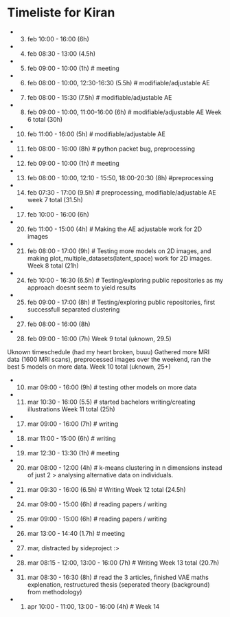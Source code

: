 # Timeliste for Kiran

- 3. feb 10:00 - 16:00 (6h)
- 4. feb 08:30 - 13:00 (4.5h)
- 5. feb 09:00 - 10:00 (1h) # meeting
- 6. feb 08:00 - 10:00, 12:30-16:30 (5.5h)  # modifiable/adjustable AE
- 7. feb 08:00 - 15:30 (7.5h)               # modifiable/adjustable AE
- 8. feb 09:00 - 10:00, 11:00-16:00  (6h)   # modifiable/adjustable AE
Week 6 total (30h)

- 10. feb 11:00 - 16:00 (5h)    # modifiable/adjustable AE
- 11. feb 08:00 - 16:00 (8h)    # python packet bug, preprocessing
- 12. feb 09:00 - 10:00 (1h)    # meeting
- 13. feb 08:00 - 10:00, 12:10 - 15:50, 18:00-20:30 (8h) #preprocessing
- 14. feb 07:30 - 17:00 (9.5h)  # preprocessing, modifiable/adjustable AE
week 7 total (31.5h)

- 17. feb 10:00 - 16:00 (6h)
- 20. feb 11:00 - 15:00 (4h) # Making the AE adjustable work for 2D images
- 21. feb 08:00 - 17:00 (9h) # Testing more models on 2D images, and making plot_multiple_datasets(latent_space) work for 2D images.
Week 8 total (21h)

- 24. feb 10:00 - 16:30 (6.5h) # Testing/exploring public repositories as my approach doesnt seem to yield results
- 25. feb 09:00 - 17:00 (8h)   # Testing/exploring public repositories, first successfull separated clustering
- 27. feb 08:00 - 16:00 (8h) 
- 28. feb 09:00 - 16:00 (7h)
Week 9 total (uknown, 29.5)

Uknown timeschedule (had my heart broken, buuu)
Gathered more MRI data (1600 MRI scans), preprocessed images over the weekend, ran the best 5 models on more data.
Week 10 total (uknown, 25+)

- 10. mar 09:00 - 16:00 (9h)     # testing other models on more data
- 11. mar 10:30 - 16:00 (5.5)    # started bachelors writing/creating illustrations
Week 11 total (25h)

- 17. mar 09:00 - 16:00 (7h) # writing
- 18. mar 11:00 - 15:00 (6h) # writing
- 19. mar 12:30 - 13:30 (1h) # meeting
- 20. mar 08:00 - 12:00 (4h) # k-means clustering in n dimensions instead of just 2 > analysing alternative data on individuals. 
- 21. mar 09:30 - 16:00 (6.5h) # Writing
Week 12 total (24.5h)

- 24. mar 09:00 - 15:00 (6h) # reading papers / writing
- 25. mar 09:00 - 15:00 (6h) # reading papers / writing
- 26. mar 13:00 - 14:40 (1.7h) # meeting
- 27. mar, distracted by sideproject :>
- 28. mar 08:15 - 12:00, 13:00 - 16:00 (7h) # Writing
Week 13 total (20.7h)

- 31. mar 08:30 - 16:30 (8h) # read the 3 articles, finished VAE maths explenation, restructured thesis (seperated theory (background) from methodology)
- 01. apr 10:00 - 11:00, 13:00 - 16:00 (4h) #
Week 14